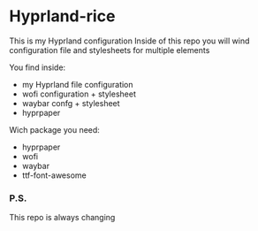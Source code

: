 # Hyprland-rice

This is my Hyprland configuration
Inside of this repo you will wind configuration file and stylesheets for multiple elements

You find inside:

* my Hyprland file configuration
* wofi configuration + stylesheet
* waybar confg + stylesheet
* hyprpaper


Wich package you need:

* hyprpaper
* wofi
* waybar
* ttf-font-awesome



### P.S.

This repo is always changing
